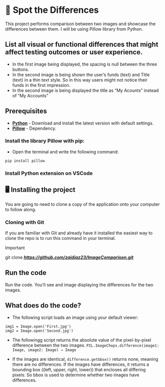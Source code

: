 # :open_file_folder: Spot the Differences
This project performs comparison between two images and showcase the differences between them. I will be using Pillow library from Python.

## List all visual or functional differences that might affect testing outcomes or user experience. 
- In the first image being displayed, the spacing is null between the three buttons.
- In the second image is being shown the user’s funds (text) and Title (text) in a thin text style. So in this way users might not notice their funds in the first impression. 
- In the second image is being displayed the title as “My Acounts” instead of “My Accounts” 



## Prerequisites

- **[Python](https://www.python.org/)** - Download and install the latest version with default settings. 
- **[Pillow](https://pillow.readthedocs.io/en/stable/index.html)** - Dependency.

### Install the library Pillow with pip:
- Open the terminal and write the following command:

```pip install pillow```

### Install Python extension on VSCode

## :desktop_computer:	 Installing the project
You are going to need to clone a copy of the application onto your computer to follow along.

### Cloning with Git
If you are familiar with Git and already have it installed the easiest way to clone the repo is to run this command in your terminal.

> [!IMPORTANT]
> git clone **_https://github.com/zaidiaz23/ImageComparison.git_**


## Run the code
Run the code. You'll see and image displaying the differences for the two images. 

## What does do the code?

- The following script loads an image using your default viewer:
```   
img1 = Image.open('First.jpg')
img2 = Image.open('Second.jpg')
```

- The followingg script returns the absolute value of the pixel-by-pixel difference between the two images.
```PIL.ImageChops.difference(image1: Image, image2: Image) → Image```

- If the images are identical, ```difference.getbbox()``` returns none, meaning there are no differences. If the images have differences, it returns a bounding box ((left, upper, right, lower)) that encloses all differing pixels. So bbox is used to determine whether two images have differences.
